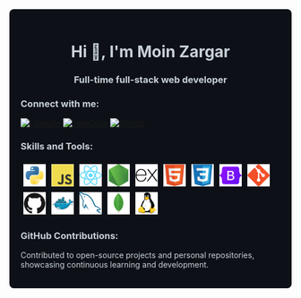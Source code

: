 <!-- Dark Mode Background -->
<div style="background-color: #0d1117; padding: 20px; border-radius: 8px;">

  <!-- Header -->
  <h1 align="center" style="color: #c9d1d9;">Hi 👋, I'm Moin Zargar</h1>
  <h3 align="center" style="color: #c9d1d9;"> Full-time full-stack web developer </h3>

  <!-- Connect with me -->
  <h3 align="left" style="color: #c9d1d9;">Connect with me:</h3>
  <p align="left">
    <a href="https://www.linkedin.com/in/moin-zargar/" target="_blank"><img src="https://img.shields.io/badge/LinkedIn-0077B5?style=for-the-badge&logo=linkedin&logoColor=white" alt="LinkedIn"></a>
    <a href="https://www.leetcode.com/moin_zargar" target="_blank"><img src="https://img.shields.io/badge/LeetCode-FFA116?style=for-the-badge&logo=leetcode&logoColor=black" alt="LeetCode"></a>
    <a href="https://github.com/moinzargar" target="_blank"><img src="https://img.shields.io/badge/GitHub-181717?style=for-the-badge&logo=github&logoColor=white" alt="GitHub"></a>
  </p>

  <!-- Skills -->
  <h3 align="left" style="color: #c9d1d9;">Skills and Tools:</h3>
  <div style="display: flex; flex-wrap: wrap;">
    <img src="https://raw.githubusercontent.com/devicons/devicon/master/icons/python/python-original.svg" alt="Python" title="Python" width="40" height="40" style="margin: 5px;">
    <img src="https://raw.githubusercontent.com/devicons/devicon/master/icons/javascript/javascript-original.svg" alt="JavaScript" title="JavaScript" width="40" height="40" style="margin: 5px;">
    <img src="https://raw.githubusercontent.com/devicons/devicon/master/icons/react/react-original.svg" alt="React" title="React" width="40" height="40" style="margin: 5px;">
    <img src="https://raw.githubusercontent.com/devicons/devicon/master/icons/nodejs/nodejs-original.svg" alt="Node.js" title="Node.js" width="40" height="40" style="margin: 5px;">
    <img src="https://raw.githubusercontent.com/devicons/devicon/master/icons/express/express-original.svg" alt="Express.js" title="Express.js" width="40" height="40" style="margin: 5px;">
    <img src="https://raw.githubusercontent.com/devicons/devicon/master/icons/html5/html5-original.svg" alt="HTML5" title="HTML5" width="40" height="40" style="margin: 5px;">
    <img src="https://raw.githubusercontent.com/devicons/devicon/master/icons/css3/css3-original.svg" alt="CSS3" title="CSS3" width="40" height="40" style="margin: 5px;">
    <img src="https://raw.githubusercontent.com/devicons/devicon/master/icons/bootstrap/bootstrap-original.svg" alt="Bootstrap" title="Bootstrap" width="40" height="40" style="margin: 5px;">
    <img src="https://raw.githubusercontent.com/devicons/devicon/master/icons/git/git-original.svg" alt="Git" title="Git" width="40" height="40" style="margin: 5px;">
    <img src="https://raw.githubusercontent.com/devicons/devicon/master/icons/github/github-original.svg" alt="GitHub" title="GitHub" width="40" height="40" style="margin: 5px;">
    <img src="https://raw.githubusercontent.com/devicons/devicon/master/icons/docker/docker-original.svg" alt="Docker" title="Docker" width="40" height="40" style="margin: 5px;">
    <img src="https://raw.githubusercontent.com/devicons/devicon/master/icons/mysql/mysql-original.svg" alt="MySQL" title="MySQL" width="40" height="40" style="margin: 5px;">
    <img src="https://raw.githubusercontent.com/devicons/devicon/master/icons/mongodb/mongodb-original.svg" alt="MongoDB" title="MongoDB" width="40" height="40" style="margin: 5px;">
    <img src="https://raw.githubusercontent.com/devicons/devicon/master/icons/linux/linux-original.svg" alt="Linux" title="Linux" width="40" height="40" style="margin: 5px;">
  </div>

  <!-- Contributions -->
  <h3 align="left" style="color: #c9d1d9;">GitHub Contributions:</h3>
  <p align="left" style="color: #c9d1d9;">
    Contributed to open-source projects and personal repositories, showcasing continuous learning and development.
  </p>

</div>
